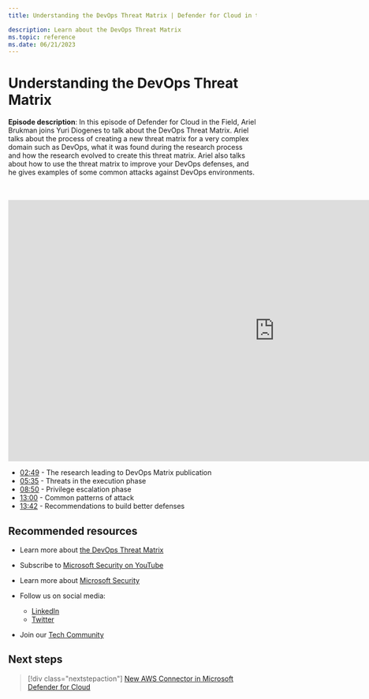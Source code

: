 ```yaml
---
title: Understanding the DevOps Threat Matrix | Defender for Cloud in the Field 

description: Learn about the DevOps Threat Matrix
ms.topic: reference
ms.date: 06/21/2023
---
```


# Understanding the DevOps Threat Matrix

**Episode description**: In this episode of Defender for Cloud in the Field, Ariel Brukman joins Yuri Diogenes to talk about the DevOps Threat Matrix. Ariel talks about the process of creating a new threat matrix for a very complex domain such as DevOps, what it was found during the research process and how the research evolved to create this threat matrix. Ariel also talks about how to use the threat matrix to improve your DevOps defenses, and he gives examples of some common attacks against DevOps environments.

<br>
<br>
<iframe src="https://aka.ms/docs/player?id=20631aa4-501c-4fa6-bd9c-eadab45887af" width="1080" height="530" allowFullScreen="true" frameBorder="0"></iframe>

- [02:49](/shows/mdc-in-the-field/devops-threat-matrix#time=02m49s) - The research leading to DevOps Matrix publication
- [05:35](/shows/mdc-in-the-field/devops-threat-matrix#time=05m35s) - Threats in the execution phase
- [08:50](/shows/mdc-in-the-field/devops-threat-matrix#time=08m50s) - Privilege escalation phase
- [13:00](/shows/mdc-in-the-field/devops-threat-matrix#time=13m00s) - Common patterns of attack
- [13:42](/shows/mdc-in-the-field/devops-threat-matrix#time=13m42s) - Recommendations to build better defenses

## Recommended resources

- Learn more about [the DevOps Threat Matrix](https://www.microsoft.com/security/blog/2023/04/06/devops-threat-matrix/)
- Subscribe to [Microsoft Security on YouTube](https://www.youtube.com/playlist?list=PL3ZTgFEc7LysiX4PfHhdJPR7S8mGO14YS)
- Learn more about [Microsoft Security](https://msft.it/6002T9HQY)

- Follow us on social media:

  - [LinkedIn](https://www.linkedin.com/showcase/microsoft-security/)
  - [Twitter](https://twitter.com/msftsecurity)

- Join our [Tech Community](https://aka.ms/SecurityTechCommunity)

## Next steps

> [!div class="nextstepaction"]
> [New AWS Connector in Microsoft Defender for Cloud](episode-one.md)
